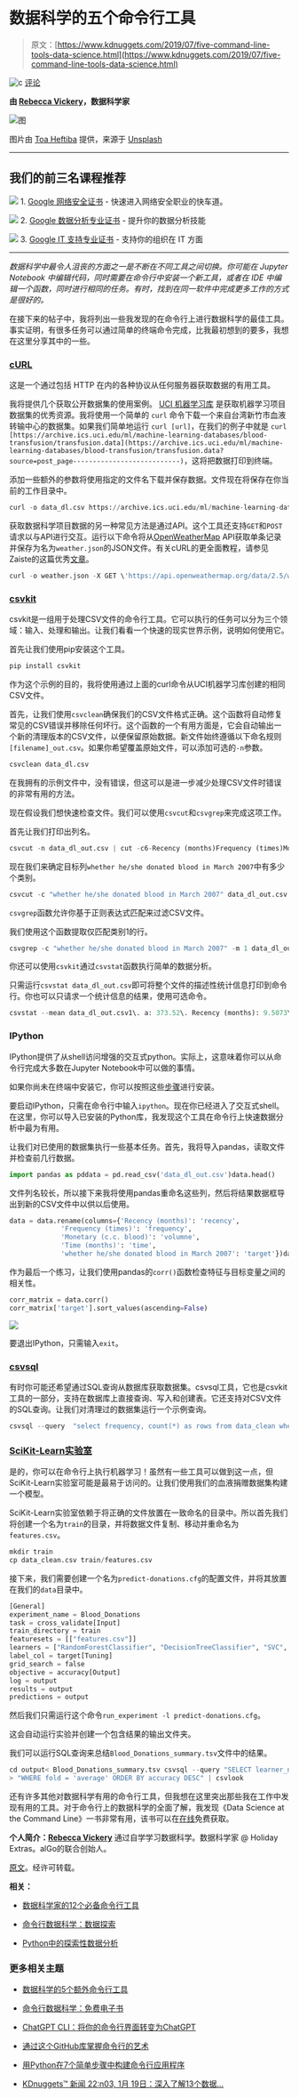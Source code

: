 # 数据科学的五个命令行工具

> 原文：[https://www.kdnuggets.com/2019/07/five-command-line-tools-data-science.html](https://www.kdnuggets.com/2019/07/five-command-line-tools-data-science.html)

![c](../Images/3d9c022da2d331bb56691a9617b91b90.png) [评论](#comments)

**由 [Rebecca Vickery](https://www.linkedin.com/in/rebecca-vickery-20b94133/)，数据科学家**

![图](../Images/b3a4c4cf95682a42ce49ef0eb6473477.png)

图片由 [Toa Heftiba](https://unsplash.com/@heftiba?utm_source=unsplash&utm_medium=referral&utm_content=creditCopyText&source=post_page---------------------------) 提供，来源于 [Unsplash](https://unsplash.com/search/photos/five?utm_source=unsplash&utm_medium=referral&utm_content=creditCopyText&source=post_page---------------------------)

* * *

## 我们的前三名课程推荐

![](../Images/0244c01ba9267c002ef39d4907e0b8fb.png) 1\. [Google 网络安全证书](https://www.kdnuggets.com/google-cybersecurity) - 快速进入网络安全职业的快车道。

![](../Images/e225c49c3c91745821c8c0368bf04711.png) 2\. [Google 数据分析专业证书](https://www.kdnuggets.com/google-data-analytics) - 提升你的数据分析技能

![](../Images/0244c01ba9267c002ef39d4907e0b8fb.png) 3\. [Google IT 支持专业证书](https://www.kdnuggets.com/google-itsupport) - 支持你的组织在 IT 方面

* * *

*数据科学中最令人沮丧的方面之一是不断在不同工具之间切换。你可能在 Jupyter Notebook 中编辑代码，同时需要在命令行中安装一个新工具，或者在 IDE 中编辑一个函数，同时进行相同的任务。有时，找到在同一软件中完成更多工作的方式是很好的。*

在接下来的帖子中，我将列出一些我发现的在命令行上进行数据科学的最佳工具。事实证明，有很多任务可以通过简单的终端命令完成，比我最初想到的要多，我想在这里分享其中的一些。

### [cURL](https://curl.haxx.se/?source=post_page---------------------------)

这是一个通过包括 HTTP 在内的各种协议从任何服务器获取数据的有用工具。

我将提供几个获取公开数据集的使用案例。  [UCI 机器学习库](https://archive.ics.uci.edu/ml/index.php?source=post_page---------------------------) 是获取机器学习项目数据集的优秀资源。我将使用一个简单的 `curl` 命令下载一个来自台湾新竹市血液转输中心的数据集。如果我们简单地运行 `curl [url]`，在我们的例子中就是 `curl [https://archive.ics.uci.edu/ml/machine-learning-databases/blood-transfusion/transfusion.data](https://archive.ics.uci.edu/ml/machine-learning-databases/blood-transfusion/transfusion.data?source=post_page---------------------------)`，这将把数据打印到终端。

添加一些额外的参数将使用指定的文件名下载并保存数据。文件现在将保存在你当前的工作目录中。

```py
curl -o data_dl.csv https://archive.ics.uci.edu/ml/machine-learning-databases/blood-transfusion/transfusion.data
```

获取数据科学项目数据的另一种常见方法是通过API。这个工具还支持`GET`和`POST`请求以与API进行交互。运行以下命令将从[OpenWeatherMap](https://openweathermap.org/api?source=post_page---------------------------) API获取单条记录并保存为名为`weather.json`的JSON文件。有关cURL的更全面教程，请参见Zaiste的这篇优秀[文章](https://zaiste.net/introduction_to_curl/?source=post_page---------------------------)。

```py
curl -o weather.json -X GET \'https://api.openweathermap.org/data/2.5/weather?lat=37.3565982&lon=-121.9689848&units=imperial&appid=fd4698c940c6d1da602a70ac34f0b147' \-H 'Postman-Token: dcf3c17f-ef3f-4711-85e1-c2d928e1ea1a' \-H 'cache-control: no-cache'
```

### [csvkit](https://csvkit.readthedocs.io/en/latest/tutorial/1_getting_started.html?source=post_page---------------------------#about-this-tutorial)

csvkit是一组用于处理CSV文件的命令行工具。它可以执行的任务可以分为三个领域：输入、处理和输出。让我们看看一个快速的现实世界示例，说明如何使用它。

首先让我们使用pip安装这个工具。

```py
pip install csvkit
```

作为这个示例的目的，我将使用通过上面的curl命令从UCI机器学习库创建的相同CSV文件。

首先，让我们使用`csvclean`确保我们的CSV文件格式正确。这个函数将自动修复常见的CSV错误并移除任何坏行。这个函数的一个有用方面是，它会自动输出一个新的清理版本的CSV文件，以便保留原始数据。新文件始终遵循以下命名规则`[filename]_out.csv`。如果你希望覆盖原始文件，可以添加可选的`-n`参数。

```py
csvclean data_dl.csv
```

在我拥有的示例文件中，没有错误，但这可以是进一步减少处理CSV文件时错误的非常有用的方法。

现在假设我们想快速检查文件。我们可以使用`csvcut`和`csvgrep`来完成这项工作。

首先让我们打印出列名。

```py
csvcut -n data_dl_out.csv | cut -c6-Recency (months)Frequency (times)Monetary (c.c. blood)Time (months)whether he/she donated blood in March 2007
```

现在我们来确定目标列`whether he/she donated blood in March 2007`中有多少个类别。

```py
csvcut -c "whether he/she donated blood in March 2007" data_dl_out.csv | sed 1d | sort | uniq01
```

`csvgrep`函数允许你基于正则表达式匹配来过滤CSV文件。

我们使用这个函数提取仅匹配类别1的行。

```py
csvgrep -c "whether he/she donated blood in March 2007" -m 1 data_dl_out.csv
```

你还可以使用`csvkit`通过`csvstat`函数执行简单的数据分析。

只需运行`csvstat data_dl_out.csv`即可将整个文件的描述性统计信息打印到命令行。你也可以只请求一个统计信息的结果，使用可选命令。

```py
csvstat --mean data_dl_out.csv1\. a: 373.52\. Recency (months): 9.5073\. Frequency (times): 5.5154\. Monetary (c.c. blood): 1,378.6765\. Time (months): 34.2826\. whether he/she donated blood in March 2007: None
```

### IPython

IPython提供了从shell访问增强的交互式python。实际上，这意味着你可以从命令行完成大多数在Jupyter Notebook中可以做的事情。

如果你尚未在终端中安装它，你可以按照这些[步骤](https://ipython.org/ipython-doc/3/install/install.html?source=post_page---------------------------)进行安装。

要启动IPython，只需在命令行中输入`ipython`。现在你已经进入了交互式shell。在这里，你可以导入已安装的Python库，我发现这个工具在命令行上快速数据分析中最为有用。

让我们对已使用的数据集执行一些基本任务。首先，我将导入pandas，读取文件并检查前几行数据。

```py
import pandas as pddata = pd.read_csv('data_dl_out.csv')data.head()
```

文件列名较长，所以接下来我将使用pandas重命名这些列，然后将结果数据框导出到新的CSV文件中以供以后使用。

```py
data = data.rename(columns={'Recency (months)': 'recency',
             'Frequency (times)': 'frequency',
             'Monetary (c.c. blood)': 'volumne',
             'Time (months)': 'time',
             'whether he/she donated blood in March 2007': 'target'})data.to_csv('data_clean.csv')
```

作为最后一个练习，让我们使用pandas的`corr()`函数检查特征与目标变量之间的相关性。

```py
corr_matrix = data.corr()
corr_matrix['target'].sort_values(ascending=False)
```

![](../Images/688fe2f89ef19211cf18326fff7daa88.png)

要退出IPython，只需输入`exit`。

### [csvsql](https://csvkit.readthedocs.io/en/1.0.2/scripts/csvsql.html?source=post_page---------------------------)

有时你可能还希望通过SQL查询从数据库获取数据集。csvsql工具，它也是csvkit工具的一部分，支持在数据库上直接查询、写入和创建表。它还支持对CSV文件的SQL查询。让我们对清理过的数据集运行一个示例查询。

```py
csvsql --query  "select frequency, count(*) as rows from data_clean where target = 1 group by frequency order by 2 desc" data_clean.csv
```

### [SciKit-Learn实验室](https://scikit-learn-laboratory.readthedocs.io/en/latest/?source=post_page---------------------------)

是的，你可以在命令行上执行机器学习！虽然有一些工具可以做到这一点，但SciKit-Learn实验室可能是最易于访问的。让我们使用我们的血液捐赠数据集构建一个模型。

SciKit-Learn实验室依赖于将正确的文件放置在一致命名的目录中。所以首先我们将创建一个名为`train`的目录，并将数据文件复制、移动并重命名为`features.csv`。

```py
mkdir train
cp data_clean.csv train/features.csv
```

接下来，我们需要创建一个名为`predict-donations.cfg`的配置文件，并将其放置在我们的`data`目录中。

```py
[General]
experiment_name = Blood_Donations
task = cross_validate[Input]
train_directory = train
featuresets = [["features.csv"]]
learners = ["RandomForestClassifier", "DecisionTreeClassifier", "SVC", "MultinomialNB"]
label_col = target[Tuning]
grid_search = false
objective = accuracy[Output]
log = output
results = output
predictions = output
```

然后我们只需运行这个命令`run_experiment -l predict-donations.cfg`。

这会自动运行实验并创建一个包含结果的输出文件夹。

我们可以运行SQL查询来总结`Blood_Donations_summary.tsv`文件中的结果。

```py
cd output< Blood_Donations_summary.tsv csvsql --query "SELECT learner_name, accuracy FROM stdin "\
> "WHERE fold = 'average' ORDER BY accuracy DESC" | csvlook
```

还有许多其他对数据科学有用的命令行工具，但我想在这里突出那些我在工作中发现有用的工具。对于命令行上的数据科学的全面了解，我发现《Data Science at the Command Line》一书非常有用，该书可以在[在线](https://www.datascienceatthecommandline.com/?source=post_page---------------------------)免费获取。

**个人简介：[Rebecca Vickery](https://www.linkedin.com/in/rebecca-vickery-20b94133/)** 通过自学学习数据科学。数据科学家 @ Holiday Extras。alGo的联合创始人。

[原文](https://towardsdatascience.com/five-command-line-tools-for-data-science-29f04e5b9c16)。经许可转载。

**相关：**

+   [数据科学家的12个必备命令行工具](/2018/03/top-12-essential-command-line-tools-data-scientists.html)

+   [命令行数据科学：数据探索](/2018/02/data-science-command-line-book-exploring-data.html)

+   [Python中的探索性数据分析](/2017/07/exploratory-data-analysis-python.html)

### 更多相关主题

+   [数据科学的5个额外命令行工具](https://www.kdnuggets.com/2023/03/5-command-line-tools-data-science.html)

+   [命令行数据科学：免费电子书](https://www.kdnuggets.com/2022/03/data-science-command-line-free-ebook.html)

+   [ChatGPT CLI：将你的命令行界面转变为ChatGPT](https://www.kdnuggets.com/2023/07/chatgpt-cli-transform-commandline-interface-chatgpt.html)

+   [通过这个GitHub库掌握命令行的艺术](https://www.kdnuggets.com/master-the-art-of-command-line-with-this-github-repository)

+   [用Python在7个简单步骤中构建命令行应用程序](https://www.kdnuggets.com/build-a-command-line-app-with-python-in-7-easy-steps)

+   [KDnuggets™ 新闻 22:n03, 1月 19日：深入了解13个数据…](https://www.kdnuggets.com/2022/n03.html)
